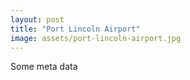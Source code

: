 ```yaml
---
layout: post
title: "Port Lincoln Airport"
image: assets/port-lincoln-airport.jpg
---
```


Some meta data